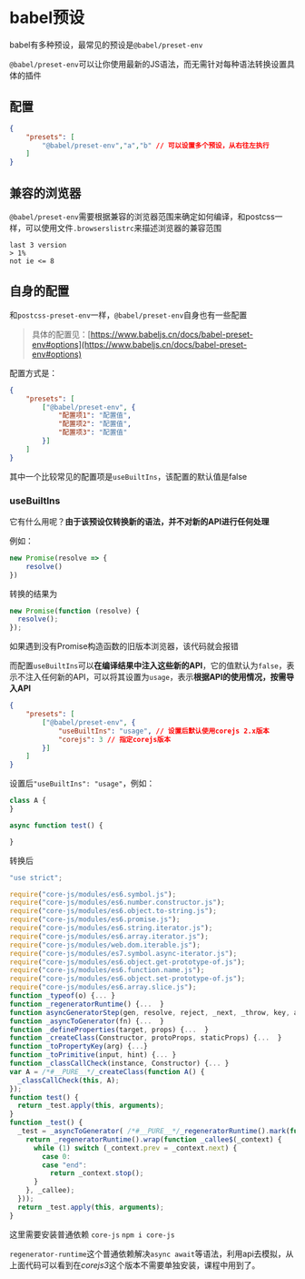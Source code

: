 # babel预设

babel有多种预设，最常见的预设是`@babel/preset-env`

`@babel/preset-env`可以让你使用最新的JS语法，而无需针对每种语法转换设置具体的插件

## 配置

```json
{
    "presets": [
        "@babel/preset-env","a","b" // 可以设置多个预设，从右往左执行
    ]
}
```

## 兼容的浏览器

`@babel/preset-env`需要根据兼容的浏览器范围来确定如何编译，和postcss一样，可以使用文件`.browserslistrc`来描述浏览器的兼容范围

```
last 3 version
> 1%
not ie <= 8
```

## 自身的配置

和`postcss-preset-env`一样，`@babel/preset-env`自身也有一些配置

> 具体的配置见：[https://www.babeljs.cn/docs/babel-preset-env#options](https://www.babeljs.cn/docs/babel-preset-env#options)

配置方式是：

```json
{
    "presets": [
        ["@babel/preset-env", {
            "配置项1": "配置值",
            "配置项2": "配置值",
            "配置项3": "配置值"
        }]
    ]
}
```

其中一个比较常见的配置项是`useBuiltIns`，该配置的默认值是false

### useBuiltIns

它有什么用呢？**由于该预设仅转换新的语法，并不对新的API进行任何处理**

例如：

```js
new Promise(resolve => {
    resolve()
})
```

转换的结果为

```js
new Promise(function (resolve) {
  resolve();
});
```

如果遇到没有Promise构造函数的旧版本浏览器，该代码就会报错

而配置`useBuiltIns`可以**在编译结果中注入这些新的API**，它的值默认为`false`，表示不注入任何新的API，可以将其设置为`usage`，表示**根据API的使用情况，按需导入API**

```json
{
    "presets": [
        ["@babel/preset-env", {
            "useBuiltIns": "usage", // 设置后默认使用corejs 2.x版本
            "corejs": 3 // 指定corejs版本
        }]
    ]
}
```

设置后`"useBuiltIns": "usage"`，例如：

```js
class A {
}

async function test() {

}
```

转换后

```js
"use strict";

require("core-js/modules/es6.symbol.js");
require("core-js/modules/es6.number.constructor.js");
require("core-js/modules/es6.object.to-string.js");
require("core-js/modules/es6.promise.js");
require("core-js/modules/es6.string.iterator.js");
require("core-js/modules/es6.array.iterator.js");
require("core-js/modules/web.dom.iterable.js");
require("core-js/modules/es7.symbol.async-iterator.js");
require("core-js/modules/es6.object.get-prototype-of.js");
require("core-js/modules/es6.function.name.js");
require("core-js/modules/es6.object.set-prototype-of.js");
require("core-js/modules/es6.array.slice.js");
function _typeof(o) {... }
function _regeneratorRuntime() {...  }
function asyncGeneratorStep(gen, resolve, reject, _next, _throw, key, arg) {...  }
function _asyncToGenerator(fn) {...  }
function _defineProperties(target, props) {...  }
function _createClass(Constructor, protoProps, staticProps) {...  }
function _toPropertyKey(arg) {...}
function _toPrimitive(input, hint) {... }
function _classCallCheck(instance, Constructor) {... }
var A = /*#__PURE__*/_createClass(function A() {
  _classCallCheck(this, A);
});
function test() {
  return _test.apply(this, arguments);
}
function _test() {
  _test = _asyncToGenerator( /*#__PURE__*/_regeneratorRuntime().mark(function _callee() {
    return _regeneratorRuntime().wrap(function _callee$(_context) {
      while (1) switch (_context.prev = _context.next) {
        case 0:
        case "end":
          return _context.stop();
      }
    }, _callee);
  }));
  return _test.apply(this, arguments);
}
```

这里需要安装普通依赖 `core-js` `npm i core-js`

`regenerator-runtime`这个普通依赖解决`async await`等语法，利用api去模拟，从上面代码可以看到在*corejs3*这个版本不需要单独安装，课程中用到了。